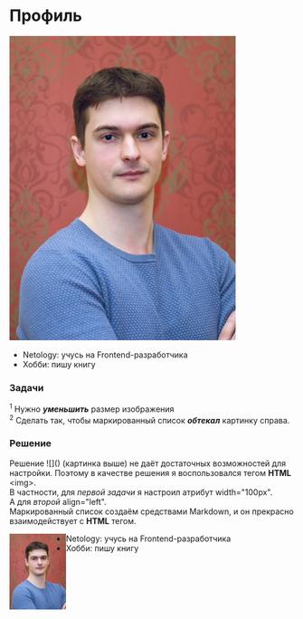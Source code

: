 # Профиль  
![Фото](img/Photo.jpg)
* Netology: учусь на Frontend-разработчика  
* Хобби: пишу книгу 


### Задачи
<sup>1</sup> Нужно ***уменьшить*** размер изображения\
<sup>2</sup> Сделать так, чтобы маркированный список ***обтекал*** картинку справа.

### Решение
Решение \!\[]() (картинка выше) не даёт достаточных возможностей для настройки.
Поэтому в качестве решения я воспользовался тегом __HTML__ \<img\>.\
В частности, для _первой задачи_ я настроил атрибут width="100px".\
А для _второй_ align="left".\
Маркированный список создаём средствами Markdown, и он прекрасно взаимодействует с __HTML__ тегом.  


<img src="img/Photo.jpg" width="100px" align="left">

  * Netology: учусь на Frontend-разработчика  
  * Хобби: пишу книгу


  

 
